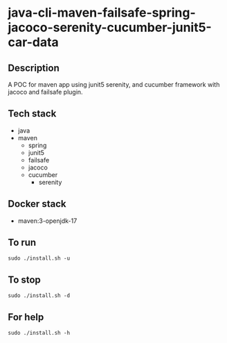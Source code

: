 # java-cli-maven-failsafe-spring-jacoco-serenity-cucumber-junit5-car-data

## Description
A POC for maven app using junit5
serenity, and cucumber framework
 with jacoco
and failsafe plugin.

## Tech stack
- java
- maven
	- spring
  - junit5
  - failsafe
  - jacoco
  - cucumber
	- serenity



## Docker stack
- maven:3-openjdk-17

## To run
`sudo ./install.sh -u`

## To stop
`sudo ./install.sh -d`

## For help
`sudo ./install.sh -h`
